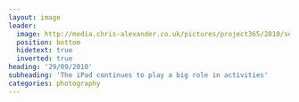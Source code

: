 ```yaml
---
layout: image
leader:
  image: http://media.chris-alexander.co.uk/pictures/project365/2010/sep/29/290910.jpg
  position: bottom
  hidetext: true
  inverted: true
heading: '29/09/2010'
subheading: 'The iPad continues to play a big role in activities'
categories: photography
---
```

